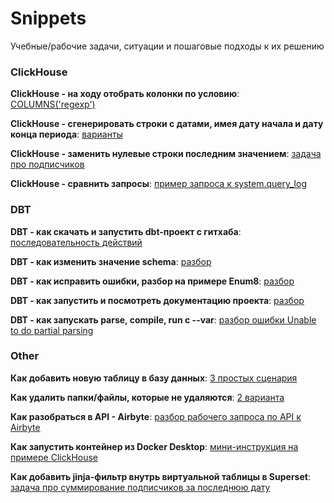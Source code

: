 # Snippets
Учебные/рабочие задачи, ситуации и пошаговые подходы к их решению

### ClickHouse

**ClickHouse - на ходу отобрать колонки по условию**: [COLUMNS('regexp')](https://github.com/Malakhova-Natalya/Snippets/blob/main/clickhouse/clickhouse_columns_regexp/README.md) 

**ClickHouse - сгенерировать строки с датами, имея дату начала и дату конца периода**: [варианты](https://github.com/Malakhova-Natalya/Snippets/blob/main/clickhouse/clickhouse_date_range/README.md) 

**ClickHouse - заменить нулевые строки последним значением**: [задача про подписчиков](https://github.com/Malakhova-Natalya/Snippets/blob/main/clickhouse/clickhouse_last_value/README.md) 

**ClickHouse - сравнить запросы**: [пример запроса к system.query_log](https://github.com/Malakhova-Natalya/Snippets/blob/main/clickhouse/clickhouse_system_query_log/README.md)

### DBT

**DBT - как скачать и запустить dbt-проект с гитхаба**: [последовательность действий](https://github.com/Malakhova-Natalya/Snippets/blob/main/dbt/start_dbt_project_from_github/README.md) 

**DBT - как изменить значение schema**: [разбор](https://github.com/Malakhova-Natalya/Snippets/tree/main/dbt/dbt_how_to_change_schema) 

**DBT - как исправить ошибки, разбор на примере Enum8**: [разбор](https://github.com/Malakhova-Natalya/Snippets/blob/main/dbt/dbt_error_Enum8/README.md) 

**DBT - как запустить и посмотреть документацию проекта**: [разбор](https://github.com/Malakhova-Natalya/Snippets/tree/main/dbt/dbt_docs)  

**DBT - как запускать parse, compile, run с --var**: [разбор ошибки Unable to do partial parsing](https://github.com/Malakhova-Natalya/Snippets/tree/main/dbt/dbt_parse_compile_run_with_vars)

### Other

**Как добавить новую таблицу в базу данных**: [3 простых сценария](https://github.com/Malakhova-Natalya/Snippets/blob/main/other/new_table/README.md) 

**Как удалить папки/файлы, которые не удаляются**: [2 варианта](https://github.com/Malakhova-Natalya/Snippets/blob/main/other/remove_file/README.md) 

**Как разобраться в API - Airbyte**: [разбор рабочего запроса по API к Airbyte](https://github.com/Malakhova-Natalya/Snippets/tree/main/other/API/Airbyte) 

**Как запустить контейнер из Docker Desktop**: [мини-инструкция на примере ClickHouse](https://github.com/Malakhova-Natalya/Snippets/blob/main/other/docker_desktop/README.md)

**Как добавить jinja-фильтр внутрь виртуальной таблицы в Superset**: [задача про суммирование подписчиков за последнюю дату](https://github.com/Malakhova-Natalya/Snippets/blob/main/other/superset/README.md)


